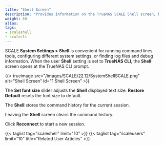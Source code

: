```yaml
---
title: "Shell Screen"
description: "Provides information on the TrueNAS SCALE Shell screen, buttons, and slider."
weight: 60
alias:
tags:
- scaleshell
- scalecli
---
```


SCALE **System Settings > Shell** is convenient for running command lines tools, configuring different system settings, or finding log files and debug information.
When the user **Shell** setting is set to **TrueNAS CLI**, the **Shell** screen opens at the TrueNAS CLI prompt.

{{< trueimage src="/images/SCALE/22.12/SystemShellSCALE.png" alt="Shell Screen" id="1 Shell Screen" >}}

The **Set font size** slider adjusts the **Shell** displayed text size.
**Restore Default** resets the font size to default.

The **Shell** stores the command history for the current session.

Leaving the **Shell** screen clears the command history.

Click **Reconnect** to start a new session.

{{< taglist tag="scaleshell" limit="10" >}}
{{< taglist tag="scaleusers" limit="10" title="Related User Articles" >}}